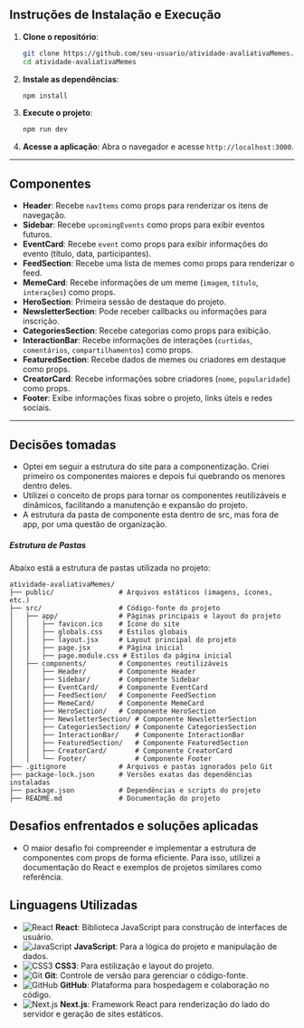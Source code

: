## Instruções de Instalação e Execução

1. **Clone o repositório**:
    ```bash
    git clone https://github.com/seu-usuario/atividade-avaliativaMemes.git
    cd atividade-avaliativaMemes
    ```

2. **Instale as dependências**:
    ```bash
    npm install
    ```

3. **Execute o projeto**:
    ```bash
    npm run dev
    ```

4. **Acesse a aplicação**:
    Abra o navegador e acesse `http://localhost:3000`.

---

## Componentes

- **Header**: Recebe `navItems` como props para renderizar os itens de navegação.
- **Sidebar**: Recebe `upcomingEvents` como props para exibir eventos futuros.
- **EventCard**: Recebe `event` como props para exibir informações do evento (título, data, participantes).
- **FeedSection**: Recebe uma lista de memes como props para renderizar o feed.
- **MemeCard**: Recebe informações de um meme (`imagem`, `título`, `interações`) como props.
- **HeroSection**: Primeira sessão de destaque do projeto.
- **NewsletterSection**: Pode receber callbacks ou informações para inscrição.
- **CategoriesSection**: Recebe categorias como props para exibição.
- **InteractionBar**: Recebe informações de interações (`curtidas`, `comentários`, `compartilhamentos`) como props.
- **FeaturedSection**: Recebe dados de memes ou criadores em destaque como props.
- **CreatorCard**: Recebe informações sobre criadores (`nome`, `popularidade`) como props.
- **Footer**: Exibe informações fixas sobre o projeto, links úteis e redes sociais.

---

## Decisões tomadas 

- Optei em seguir a estrutura do site para a componentização. Criei primeiro os componentes maiores e depois fui quebrando os menores dentro deles.
- Utilizei o conceito de props para tornar os componentes reutilizáveis e dinâmicos, facilitando a manutenção e expansão do projeto.
- A estrutura da pasta de componente esta dentro de src, mas fora de app, por uma questão de organização.
##### Estrutura de Pastas
Abaixo está a estrutura de pastas utilizada no projeto:

```
atividade-avaliativaMemes/
├── public/                # Arquivos estáticos (imagens, ícones, etc.)
├── src/                   # Código-fonte do projeto
│   ├── app/               # Páginas principais e layout do projeto
│   │   ├── favicon.ico    # Ícone do site
│   │   ├── globals.css    # Estilos globais
│   │   ├── layout.jsx     # Layout principal do projeto
│   │   ├── page.jsx       # Página inicial
│   │   ├── page.module.css # Estilos da página inicial
│   ├── components/        # Componentes reutilizáveis
│   │   ├── Header/        # Componente Header
│   │   ├── Sidebar/       # Componente Sidebar
│   │   ├── EventCard/     # Componente EventCard
│   │   ├── FeedSection/   # Componente FeedSection
│   │   ├── MemeCard/      # Componente MemeCard
│   │   ├── HeroSection/   # Componente HeroSection
│   │   ├── NewsletterSection/ # Componente NewsletterSection
│   │   ├── CategoriesSection/ # Componente CategoriesSection
│   │   ├── InteractionBar/    # Componente InteractionBar
│   │   ├── FeaturedSection/   # Componente FeaturedSection
│   │   ├── CreatorCard/       # Componente CreatorCard
│   │   └── Footer/            # Componente Footer
├── .gitignore             # Arquivos e pastas ignorados pelo Git
├── package-lock.json      # Versões exatas das dependências instaladas
├── package.json           # Dependências e scripts do projeto
├── README.md              # Documentação do projeto

```

## Desafios enfrentados e soluções aplicadas
- O maior desafio foi compreender e implementar a estrutura de componentes com props de forma eficiente. Para isso, utilizei a documentação do React e exemplos de projetos similares como referência.

## Linguagens Utilizadas

- ![React](https://img.shields.io/badge/-React-61DAFB?style=flat-square&logo=react&logoColor=black) **React**: Biblioteca JavaScript para construção de interfaces de usuário.
- ![JavaScript](https://img.shields.io/badge/-JavaScript-F7DF1E?style=flat-square&logo=javascript&logoColor=black) **JavaScript**: Para a lógica do projeto e manipulação de dados.
- ![CSS3](https://img.shields.io/badge/-CSS3-1572B6?style=flat-square&logo=css3&logoColor=white) **CSS3**: Para estilização e layout do projeto.
- ![Git](https://img.shields.io/badge/-Git-F05032?style=flat-square&logo=git&logoColor=white) **Git**: Controle de versão para gerenciar o código-fonte.
- ![GitHub](https://img.shields.io/badge/-GitHub-181717?style=flat-square&logo=github&logoColor=white) **GitHub**: Plataforma para hospedagem e colaboração no código.
- ![Next.js](https://img.shields.io/badge/-Next.js-000000?style=flat-square&logo=next.js&logoColor=white) **Next.js**: Framework React para renderização do lado do servidor e geração de sites estáticos.